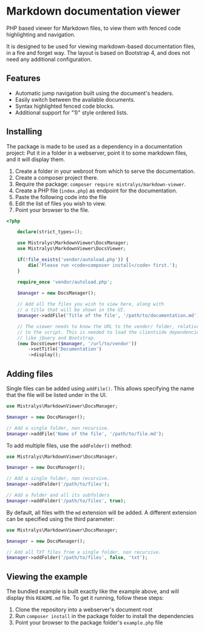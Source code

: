 # Markdown documentation viewer

PHP based viewer for Markdown files, to view them with fenced code highlighting and navigation. 

It is designed to be used for viewing markdown-based documentation files, in a fire and forget
way. The layout is based on Bootstrap 4, and does not need any additional configuration.

## Features

- Automatic jump navigation built using the document's headers.
- Easily switch between the available documents.
- Syntax highlighted fenced code blocks.
- Additional support for "1)" style ordered lists.

## Installing

The package is made to be used as a dependency in a documentation project:
Put it in a folder in a webserver, point it to some markdown files, and it
will display them.

1) Create a folder in your webroot from which to serve the documentation.
2) Create a composer project there.
3) Require the package: `composer require mistralys/markdown-viewer`.
4) Create a PHP file (`index.php`) as endpoint for the documentation.
5) Paste the following code into the file
6) Edit the list of files you wish to view.
7) Point your browser to the file.

```php
<?php

    declare(strict_types=1);

    use Mistralys\MarkdownViewer\DocsManager;
    use Mistralys\MarkdownViewer\DocsViewer;

    if(!file_exists('vendor/autoload.php')) {
        die('Please run <code>composer install</code> first.');
    }

    require_once 'vendor/autoload.php';

    $manager = new DocsManager();
    
    // Add all the files you wish to view here, along with
    // a title that will be shown in the UI. 
    $manager->addFile('Title of the file', '/path/to/documentation.md');

    // The viewer needs to know the URL to the vendor/ folder, relative
    // to the script. This is needed to load the clientside dependencies,
    // like jQuery and Bootstrap.
    (new DocsViewer($manager, '/url/to/vendor'))
        ->setTitle('Documentation')
        ->display();
```

## Adding files

Single files can be added using `addFile()`. This allows specifying the
name that the file will be listed under in the UI.

```php
use Mistralys\MarkdownViewer\DocsManager;

$manager = new DocsManager();

// Add a single folder, non recursive.
$manager->addFile('Name of the file', '/path/to/file.md');
```

To add multiple files, use the `addFolder()` method:

```php
use Mistralys\MarkdownViewer\DocsManager;

$manager = new DocsManager();

// Add a single folder, non recursive.
$manager->addFolder('/path/to/files');

// Add a folder and all its subfolders
$manager->addFolder('/path/to/files', true);
```

By default, all files with the `md` extension will be added. A different extension
can be specified using the third parameter:

```php
use Mistralys\MarkdownViewer\DocsManager;

$manager = new DocsManager();

// Add all TXT files from a single folder, non recursive.
$manager->addFolder('/path/to/files', false, 'txt');
```

## Viewing the example

The bundled example is built exactly like the example above, and will display 
this `README.md` file. To get it running, follow these steps:

1) Clone the repository into a webserver's document root
2) Run `composer install` in the package folder to install the dependencies
3) Point your browser to the package folder's `example.php` file
